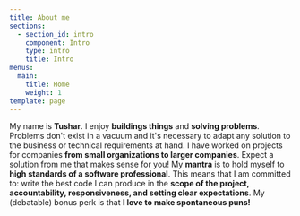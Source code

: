 ```yaml
---
title: About me
sections:
  - section_id: intro
    component: Intro
    type: intro
    title: Intro
menus:
  main:
    title: Home
    weight: 1
template: page
---
```


My name is **Tushar**. I enjoy **buildings things** and **solving problems**. Problems don't exist in a vacuum and it's necessary to adapt any solution to the business or technical requirements at hand. I have worked on projects for companies **from small organizations to larger companies**. Expect a solution from me that makes sense for you! My **mantra** is to hold myself to **high standards of a software professional**. This means that I am committed to: write the best code I can produce in the **scope of the project, accountability, responsiveness, and setting clear expectations**. My (debatable) bonus perk is that **I love to make spontaneous puns!**
